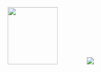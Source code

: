 <p align="center">
  <img width="47%" height="130px" src="https://github-readme-stats.vercel.app/api?username=derechtejan02&show_icons=true&title_color=fff&icon_color=eab308&text_color=d4d4d8&bg_color=18181b&border_color=eab308&border_radius=20" />
  <img src="https://github-readme-stats.vercel.app/api/top-langs/?username=derechtejan02&title_color=fff&icon_color=eab308&text_color=d4d4d8&bg_color=18181b&border_color=eab308&border_radius=20" style="max-width: 100%; height: auto;" />
</p>

